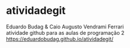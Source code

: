 # atividadegit
Eduardo Budag & Caio Augusto Vendrami Ferrari  
atividade github para as aulas de programação 2
https://eduardobudag.github.io/atividadegit/
